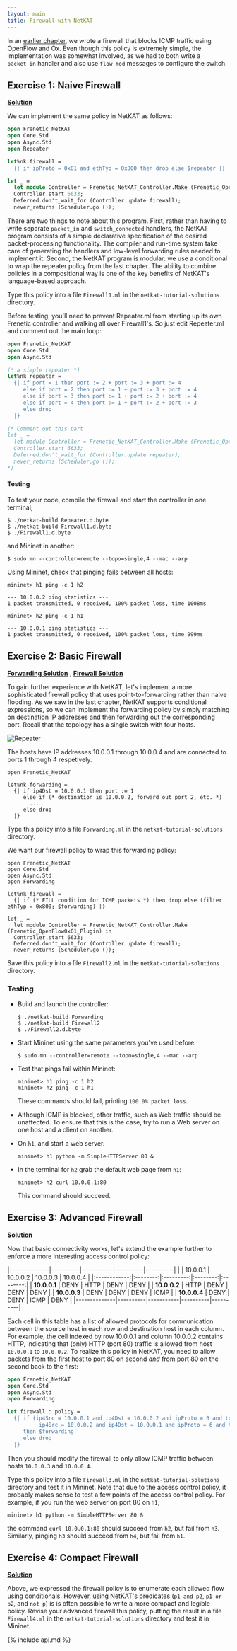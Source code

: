 ```yaml
---
layout: main
title: Firewall with NetKAT
---
```


In an [earlier chapter](../OxFirewall), we wrote a firewall that blocks
ICMP traffic using OpenFlow and Ox. Even though this policy is
extremely simple, the implementation was somewhat involved, as we had
to both write a `packet_in` handler and also use `flow_mod` messages
to configure the switch.

## Exercise 1: Naive Firewall

**[Solution](https://github.com/frenetic-lang/tutorials/blob/master/netkat-tutorial-solutions/Firewall1.ml)**

We can implement the same policy in NetKAT as follows:

~~~ ocaml
open Frenetic_NetKAT
open Core.Std
open Async.Std
open Repeater

let%nk firewall =
  {| if ipProto = 0x01 and ethTyp = 0x800 then drop else $repeater |}

let _ =
  let module Controller = Frenetic_NetKAT_Controller.Make (Frenetic_OpenFlow0x01_Plugin) in
  Controller.start 6633;
  Deferred.don't_wait_for (Controller.update firewall);
  never_returns (Scheduler.go ());

~~~

There are two things to note about this program. First, rather than
having to write separate `packet_in` and `switch_connected` handlers,
the NetKAT program consists of a simple declarative specification of
the desired packet-processing functionality. The compiler and run-time
system take care of generating the handlers and low-level forwarding
rules needed to implement it. Second, the NetKAT program is modular:
we use a conditional to wrap the repeater policy from the last
chapter. The ability to combine policies in a compositional way is one
of the key benefits of NetKAT's language-based approach.

Type this policy into a file `Firewall1.ml` in the
`netkat-tutorial-solutions` directory.  

Before testing, you'll need to prevent Repeater.ml from starting up its own 
Frenetic controller and walking all over Firewall1's.  So just edit Repeater.ml and
comment out the main loop:

~~~ ocaml
open Frenetic_NetKAT
open Core.Std
open Async.Std

(* a simple repeater *)
let%nk repeater =
  {| if port = 1 then port := 2 + port := 3 + port := 4
     else if port = 2 then port := 1 + port := 3 + port := 4
     else if port = 3 then port := 1 + port := 2 + port := 4
     else if port = 4 then port := 1 + port := 2 + port := 3
     else drop
  |}

(* Comment out this part
let _ =
  let module Controller = Frenetic_NetKAT_Controller.Make (Frenetic_OpenFlow0x01_Plugin) in
  Controller.start 6633;
  Deferred.don't_wait_for (Controller.update repeater);
  never_returns (Scheduler.go ());
*)
~~~

#### Testing

To test your code, compile the firewall and start the controller in
one terminal,

~~~
$ ./netkat-build Repeater.d.byte
$ ./netkat-build Firewall1.d.byte
$ ./Firewall1.d.byte
~~~

and Mininet in another:

~~~
$ sudo mn --controller=remote --topo=single,4 --mac --arp
~~~

Using Mininet, check that pinging fails between all hosts:

~~~
mininet> h1 ping -c 1 h2

--- 10.0.0.2 ping statistics ---
1 packet transmitted, 0 received, 100% packet loss, time 1008ms
~~~

~~~
mininet> h2 ping -c 1 h1

--- 10.0.0.1 ping statistics ---
1 packet transmitted, 0 received, 100% packet loss, time 999ms
~~~

## Exercise 2: Basic Firewall

**[Forwarding Solution](https://github.com/frenetic-lang/tutorials/blob/master/netkat-tutorial-solutions/Forwarding.ml)**
,
**[Firewall Solution](https://github.com/frenetic-lang/tutorials/blob/master/netkat-tutorial-solutions/Firewall2.ml)**

To gain further experience with NetKAT, let's implement a more
sophisticated firewall policy that uses point-to-forwarding rather
than naive flooding. As we saw in the last chapter, NetKAT supports
conditional expressions, so we can implement the forwarding policy by
simply matching on destination IP addresses and then forwarding out
the corresponding port. Recall that the topology has a single switch
with four hosts.

![Repeater](../images/repeater.png)

The hosts have IP addresses 10.0.0.1 through 10.0.0.4 and are
connected to ports 1 through 4 respetively.

~~~
open Frenetic_NetKAT

let%nk forwarding =
  {| if ip4Dst = 10.0.0.1 then port := 1
     else if (* destination is 10.0.0.2, forward out port 2, etc. *)
       ...
     else drop
  |}
~~~

Type this policy into a file `Forwarding.ml` in the
`netkat-tutorial-solutions` directory.

We want our firewall policy to wrap this forwarding policy:

~~~
open Frenetic_NetKAT
open Core.Std
open Async.Std
open Forwarding

let%nk firewall =
  {| if (* FILL condition for ICMP packets *) then drop else (filter ethTyp = 0x800; $forwarding) |}

let _ =
  let module Controller = Frenetic_NetKAT_Controller.Make (Frenetic_OpenFlow0x01_Plugin) in
  Controller.start 6633;
  Deferred.don't_wait_for (Controller.update firewall);
  never_returns (Scheduler.go ());

~~~

Save this policy into a file `Firewall2.ml` in the
`netkat-tutorial-solutions` directory.

### Testing

- Build and launch the controller:

  ~~~ shell
  $ ./netkat-build Forwarding
  $ ./netkat-build Firewall2
  $ ./Firewall2.d.byte
  ~~~

- Start Mininet using the same parameters you've used before:

  ~~~
  $ sudo mn --controller=remote --topo=single,4 --mac --arp
  ~~~

- Test that pings fail within Mininet:

  ~~~
  mininet> h1 ping -c 1 h2
  mininet> h2 ping -c 1 h1
  ~~~  
  These commands should fail, printing `100.0% packet loss`.

- Although ICMP is blocked, other traffic, such as Web traffic should
  be unaffected. To ensure that this is the case, try to run a Web server
  on one host and a client on another.

* On `h1`, and start a web server.

  ~~~
  mininet> h1 python -m SimpleHTTPServer 80 &
  ~~~

* In the terminal for `h2` grab the default web page from `h1`:

  ~~~
  mininet> h2 curl 10.0.0.1:80
  ~~~

  This command should succeed.

## Exercise 3: Advanced Firewall

**[Solution](https://github.com/frenetic-lang/tutorials/blob/master/netkat-tutorial-solutions/Firewall3.ml)**

Now that basic connectivity works, let's extend the example further to
enforce a more interesting access control policy:

|--------------|----------|-----------|----------|----------|
|              | 10.0.0.1 | 10.0.0.2  | 10.0.0.3 | 10.0.0.4 |
|:------------:|:--------:|:---------:|:--------:|:--------:|
| **10.0.0.1** | DENY     | HTTP      | DENY     | DENY     | 
| **10.0.0.2** | HTTP     | DENY      | DENY     | DENY     | 
| **10.0.0.3** | DENY     | DENY      | DENY     | ICMP     | 
| **10.0.0.4** | DENY     | DENY      | ICMP     | DENY     | 
|--------------|----------|-----------|----------|----------|

Each cell in this table has a list of allowed protocols for
communication between the source host in each row and destination host
in each column. For example, the cell indexed by row 10.0.0.1 and
column 10.0.0.2 contains HTTP, indicating that (only) HTTP (port 80)
traffic is allowed from host `10.0.0.1` to `10.0.0.2`. To realize this
policy in NetKAT, you need to allow packets from the first host to
port 80 on second *and* from port 80 on the second back to the first:

~~~ ocaml
open Frenetic_NetKAT
open Core.Std
open Async.Std
open Forwarding

let firewall : policy =
  {| if (ip4Src = 10.0.0.1 and ip4Dst = 10.0.0.2 and ipProto = 6 and tcpSrcPort = 80 or
          ip4Src = 10.0.0.2 and ip4Dst = 10.0.0.1 and ipProto = 6 and tcpDstPort = 80)
     then $forwarding
     else drop
  |}
~~~

Then you should modify the firewall to only allow ICMP traffic between
hosts `10.0.0.3` and `10.0.0.4`.

Type this policy into a file `Firewall3.ml` in the
`netkat-tutorial-solutions` directory and test it in Mininet. Note
that due to the access control policy, it probably makes sense to test
a few points of the access control policy. For example, if you run
the web server on port 80 on `h1`,

~~~
mininet> h1 python -m SimpleHTTPServer 80 &
~~~

the command `curl 10.0.0.1:80` should succeed from `h2`, but fail from
`h3`. Similarly, pinging `h3` should succeed from `h4`, but fail from
`h1`.

## Exercise 4: Compact Firewall

**[Solution](https://github.com/frenetic-lang/tutorials/blob/master/netkat-tutorial-solutions/Firewall4.ml)**

Above, we expressed the firewall policy is to enumerate each allowed
flow using conditionals. However, using NetKAT's predicates (`p1 and
p2`, `p1 or p2`, and `not p`) is is often possible to write a more
compact and legible policy. Revise your advanced firewall this policy,
putting the result in a file `Firewall4.ml` in the
`netkat-tutorial-solutions` directory and test it in Mininet.

{% include api.md %}
